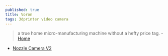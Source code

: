 ```yaml
---
published: true
title: Voron
tags: 3dprinter video camera
---
```

>  a true home micro-manufacturing machine without a hefty price tag. - [Home](https://www.vorondesign.com/)

- [Nozzle Camera V2](https://www.youtube.com/watch?v=UE8fDBALxLg&list=LL&index=41&t=662s)
